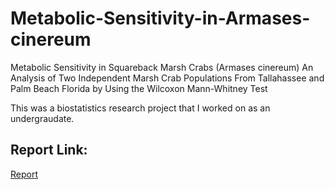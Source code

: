 # Metabolic-Sensitivity-in-Armases-cinereum
Metabolic Sensitivity in Squareback Marsh Crabs (Armases cinereum)  An Analysis of Two Independent Marsh Crab Populations From  Tallahassee and Palm Beach Florida by Using the Wilcoxon Mann-Whitney Test

This was a biostatistics research project that I worked on as an undergraudate.

## Report Link:
<a href="https://docs.google.com/document/d/1uA_hLbCjbAKtdTLf6uyU15j8ws1B4qIAhWU3qWfWzYY/edit?usp=sharing">Report</a>
